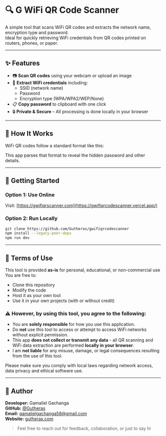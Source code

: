 # 🔍 G WiFi QR Code Scanner

A simple tool that scans WiFi QR codes and extracts the network name, encryption type and password.  
Ideal for quickly retrieving WiFi credentials from QR codes printed on routers, phones, or paper.

---

## ✨ Features

- 📷 **Scan QR codes** using your webcam or upload an image
- 🔐 **Extract WiFi credentials** including:
  - SSID (network name)
  - Password
  - Encryption type (WPA/WPA2/WEP/None)
- 📋 **Copy password** to clipboard with one click
- 🔒 **Private & Secure** – All processing is done locally in your browser

---

## 🧠 How It Works

WiFi QR codes follow a standard format like this:

This app parses that format to reveal the hidden password and other details.

---

## 🚀 Getting Started

### Option 1: Use Online
Visit: [https://gwifiqrscanner.com](https://gwifiqrcodescanner.vercel.app/)

### Option 2: Run Locally

```bash
git clone https://github.com/Gutheras/gwifiqrcodescanner
npm install --legacy-peer-deps
npm run dev
```

---

## 📜 Terms of Use

This tool is provided **as-is** for personal, educational, or non-commercial use  
You are free to:

-  Clone this repository
-  Modify the code
-  Host it as your own tool
-  Use it in your own projects (with or without credit)

### ⚠️ However, by using this tool, you agree to the following:

- You are **solely responsible** for how you use this application.
- Do **not** use this tool to access or attempt to access WiFi networks without explicit permission.
- This app **does not collect or transmit any data** - all QR scanning and WiFi data extraction are performed **locally in your browser**.
- I am **not liable** for any misuse, damage, or legal consequences resulting from the use of this tool.

Please make sure you comply with local laws regarding network access, data privacy and ethical software use.

---

## 👤 Author

**Developer:** Gamaliel Gachanga  
**GitHub:** [@Gutheras](https://github.com/Gutheras)  
**Email:** gamalielgachanga58@gmail.com  
**Website:** [gutheras.com](https://gutheras.pages.dev/)

> Feel free to reach out for feedback, collaboration, or just to say hi

